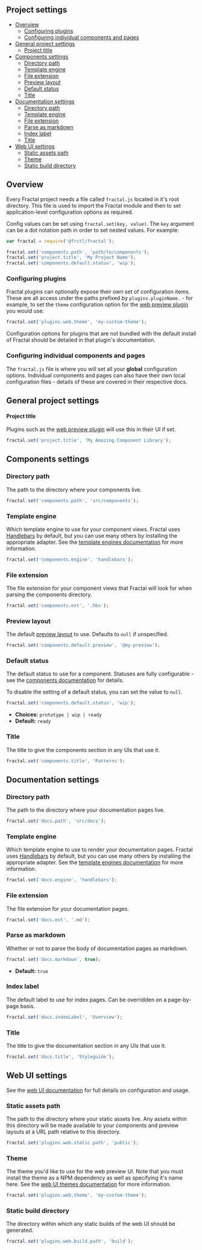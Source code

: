 ## Project settings

<!-- START doctoc generated TOC please keep comment here to allow auto update -->
<!-- DON'T EDIT THIS SECTION, INSTEAD RE-RUN doctoc TO UPDATE -->


- [Overview](#overview)
  - [Configuring plugins](#configuring-plugins)
  - [Configuring individual components and pages](#configuring-individual-components-and-pages)
- [General project settings](#general-project-settings)
    - [Project title](#project-title)
- [Components settings](#components-settings)
  - [Directory path](#directory-path)
  - [Template engine](#template-engine)
  - [File extension](#file-extension)
  - [Preview layout](#preview-layout)
  - [Default status](#default-status)
  - [Title](#title)
- [Documentation settings](#documentation-settings)
  - [Directory path](#directory-path-1)
  - [Template engine](#template-engine-1)
  - [File extension](#file-extension-1)
  - [Parse as markdown](#parse-as-markdown)
  - [Index label](#index-label)
  - [Title](#title-1)
- [Web UI settings](#web-ui-settings)
  - [Static assets path](#static-assets-path)
  - [Theme](#theme)
  - [Static build directory](#static-build-directory)

<!-- END doctoc generated TOC please keep comment here to allow auto update -->

## Overview

Every Fractal project needs a file called `fractal.js` located in it's root directory. This file is used to import the Fractal module and then to set application-level configuration options as required.

Config values can be set using `fractal.set(key, value)`. The `key` argument can be a dot notation path in order to set nested values. For example:

```js
var fractal = require('@frctl/fractal');

fractal.set('components.path', 'path/to/components');
fractal.set('project.title', 'My Project Name');
fractal.set('components.default.status', 'wip');
```
### Configuring plugins

Fractal plugins can optionally expose their own set of configuration items. These are all access under the paths prefixed by `plugins.pluginName.` - for example, to set the `theme` configuration option for the [web preview plugin](https://github.com/frctl/web-plugin) you would use:

```js
fractal.set('plugins.web.theme', 'my-custom-theme');
```

Configuration options for plugins that are not bundled with the default install of Fractal should be detailed in that plugin's documentation.

### Configuring individual components and pages

The `fractal.js` file is where you will set all your **global** configuration options. Individual components and pages can also have their own local configuration files - details of these are covered in their respective docs.

## General project settings

#### Project title

Plugins such as the [web preview plugin](https://github.com/frctl/web-plugin) will use this in their UI if set.

```js
fractal.set('project.title', 'My Amazing Component Library');
```

## Components settings

### Directory path

The path to the directory where your components live.

```js
fractal.set('components.path', 'src/components');
```

### Template engine

Which template engine to use for your component views. Fractal uses [Handlebars](http://handlebarsjs.com) by default, but you can use many others by installing the appropriate adapter. See the [template engines documentation](/docs/engines/overview.md) for more information.

```js
fractal.set('components.engine', 'handlebars');
```

### File extension

The file extension for your component views that Fractal will look for when parsing the components directory.

```js
fractal.set('components.ext', '.hbs');
```

### Preview layout

The default [preview layout](/docs/components/layouts.md) to use. Defaults to `null` if unspecified.

```js
fractal.set('components.default.preview', '@my-preview');
```

### Default status

The default status to use for a component. Statuses are fully configurable - see the [components documentation](/docs/components/statuses.md) for details.

To disable the setting of a default status, you can set the value to `null`.

```js
fractal.set('components.default.status', 'wip');
```
* **Choices:** `prototype | wip | ready`
* **Default:** `ready`

### Title

The title to give the components section in any UIs that use it.

```js
fractal.set('components.title', 'Patterns');
```

## Documentation settings

### Directory path

The path to the directory where your documentation pages live.

```js
fractal.set('docs.path', 'src/docs');
```
### Template engine

Which template engine to use to render your documentation pages. Fractal uses [Handlebars](http://handlebarsjs.com) by default, but you can use many others by installing the appropriate adapter. See the [template engines documentation](/docs/engines/overview.md) for more information.

```js
fractal.set('docs.engine', 'handlebars');
```

### File extension

The file extension for your documentation pages.

```js
fractal.set('docs.ext', '.md');
```

### Parse as markdown

Whether or not to parse the body of documentation pages as markdown.

```js
fractal.set('docs.markdown', true);
```
* **Default:** `true`

### Index label

The default label to use for index pages. Can be overridden on a page-by-page basis.

```js
fractal.set('docs.indexLabel', 'Overview');
```

### Title

The title to give the documentation section in any UIs that use it.

```js
fractal.set('docs.title', 'Styleguide');
```

## Web UI settings

See the [web UI documentation](/docs/web/overview.md) for full details on configuration and usage.

### Static assets path

The path to the directory where your static assets live. Any assets within this directory will be made available to your components and preview layouts at a URL path relative to this directory.

```js
fractal.set('plugins.web.static.path', 'public');
```
### Theme

The theme you'd like to use for the web preview UI. Note that you must install the theme as a NPM dependency as well as specifying it's name here. See the [web UI themes documentation](/docs/web/themes.md) for more information.

```js
fractal.set('plugins.web.theme', 'my-custom-theme');
```

### Static build directory

The directory within which any static builds of the web UI should be generated.

```js
fractal.set('plugins.web.build.path', 'build');
```
